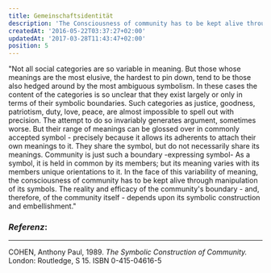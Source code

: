 ```yaml
---
title: Gemeinschaftsidentität
description: 'The Consciousness of community has to be kept alive through manipulation of its symbols.'
createdAt: '2016-05-22T03:37:27+02:00'
updatedAt: '2017-03-28T11:43:47+02:00'
position: 5
---
```


"Not all social categories are so variable in meaning. But those whose meanings are the most elusive, the hardest to pin down, tend to be those also hedged around by the most ambiguous symbolism. In these cases the content of the categories is so unclear that they exist largely or only in terms of their symbolic boundaries. Such categories as justice, goodness, patriotism, duty, love, peace, are almost impossible to spell out with precision. The attempt to do so invariably generates argument, sometimes worse. But their range of meanings can be glossed over in commonly accepted symbol - precisely because it allows its adherents to attach their own meanings to it. They share the symbol, but do not necessarily share its meanings. Community is just such a boundary -expressing symbol- As a symbol, it is held in common by its members; but its meaning varies with its members unique orientations to it. In the face of this variability of meaning, the consciousness of community has to be kept alive through manipulation of its symbols. The reality and efficacy of the community's boundary - and, therefore, of the community itself - depends upon its symbolic construction and embellishment."

### *Referenz*:

---

COHEN, Anthony Paul, 1989. _The Symbolic Construction of Community._ London: Routledge, S 15. ISBN 0-415-04616-5

